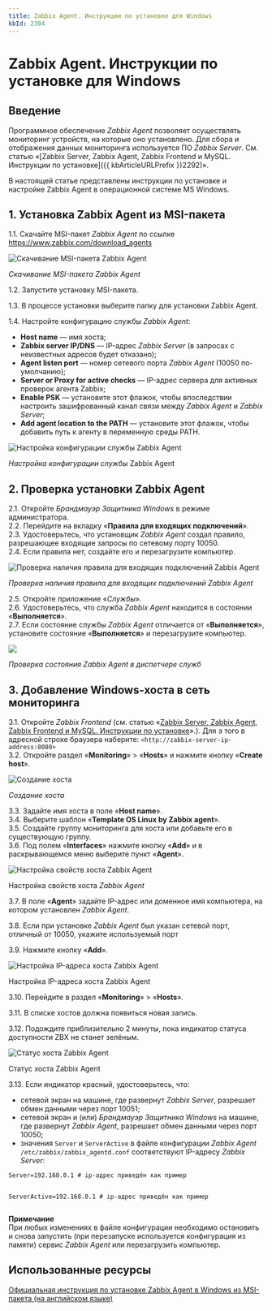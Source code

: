 ```yaml
---
title: Zabbix Agent. Инструкции по установке для Windows
kbId: 2304
---
```


# Zabbix Agent. Инструкции по установке для Windows

## Введение

Программное обеспечение *Zabbix Agent* позволяет осуществлять мониторинг устройств, на которые оно установлено. Для сбора и отображения данных мониторинга используется ПО *Zabbix Server*. См. статью «[Zabbix Server, Zabbix Agent, Zabbix Frontend и MySQL. Инструкции по установке]({{ kbArticleURLPrefix }}2292)».

В настоящей статье представлены инструкции по установке и настройке Zabbix Agent в операционной системе MS Windows.

## 1. Установка Zabbix Agent из MSI-пакета

1.1. Скачайте MSI-пакет *Zabbix Agent* по ссылке <https://www.zabbix.com/download_agents>

![Скачивание MSI-пакета Zabbix Agent](https://kb.comindware.ru/assets/img_63bbfec30de92.png)

*Скачивание MSI-пакета Zabbix Agent*

1.2. Запустите установку MSI-пакета.

1.3. В процессе установки выберите папку для установки Zabbix Agent.

1.4. Настройте конфигурацию службы *Zabbix Agent*:

- **Host name** — имя хоста;
- **Zabbix server IP/DNS** — IP-адрес *Zabbix Server* (в запросах с неизвестных адресов будет отказано);
- **Agent listen port** — номер сетевого порта *Zabbix Agent* (10050 по-умолчанию);
- **Server or Proxy for active checks** — IP-адрес сервера для активных проверок агента Zabbix;
- **Enable PSK** — установите этот флажок, чтобы впоследствии настроить зашифрованный канал связи между *Zabbix Agent* и *Zabbix Server*;
- **Add agent location to the PATH** — установите этот флажок, чтобы добавить путь к агенту в переменную среды PATH.

![Настройка конфигурации службы Zabbix Agent](https://kb.comindware.ru/assets/img_63bbfef9ee8a0.png)

*Настройка конфигурации службы* Zabbix Agent

## 2. Проверка установки Zabbix Agent

2.1. Откройте *Брандмауэр Защитника Windows* в режиме администратора.  
2.2. Перейдите на вкладку «**Правила для входящих подключений**».  
2.3. Удостоверьтесь, что установщик *Zabbix Agent* создал правило, разрешающее входящие запросы по сетевому порту 10050.  
2.4. Если правила нет, создайте его и перезагрузите компьютер.

![Проверка наличия правила для входящих подключений Zabbix Agent](https://kb.comindware.ru/assets/img_63bbff2a30cfd.png)

*Проверка наличия правила для входящих подключений Zabbix Agent*

2.5. Откройте приложение «*Службы*».  
2.6. Удостоверьтесь, что служба *Zabbix Agent* находится в состоянии «**Выполняется**».  
2.7. Если состояние службы *Zabbix Agent* отличается от «**Выполняется**», установите состояние «**Выполняется**» и перезагрузите компьютер.

![](https://kb.comindware.ru/assets/img_63bbff44016eb.png)

*Проверка состояния Zabbix Agent в диспетчере служб*

## 3. Добавление Windows-хоста в сеть мониторинга

3.1. Откройте *Zabbix Frontend* (см. статью «[Zabbix Server, Zabbix Agent, Zabbix Frontend и MySQL. Инструкции по установке](app://obsidian.md/Zabbix%20Server,%20Zabbix%20Agent,%20Zabbix%20Frontend%20%D0%B8%20MySQL.%20%D0%98%D0%BD%D1%81%D1%82%D1%80%D1%83%D0%BA%D1%86%D0%B8%D0%B8%20%D0%BF%D0%BE%20%D1%83%D1%81%D1%82%D0%B0%D0%BD%D0%BE%D0%B2%D0%BA%D0%B5)».). Для э того в адресной строке браузера наберите: `<http://zabbix-server-ip-address:8080>`  
3.2. Откройте раздел «**Monitoring**» > «**Hosts**» и нажмите кнопку «**Create host**».

![Создание хоста](https://kb.comindware.ru/assets/img_63bc000e92138.png)

*Создание хоста*

3.3. Задайте имя хоста в поле «**Host name**».  
3.4. Выберите шаблон «**Template OS Linux by Zabbix agent**».  
3.5. Создайте группу мониторинга для хоста или добавьте его в существующую группу.  
3.6. Под полем «**Interfaces**» нажмите кнопку «**Add**» и в раскрывающемся меню выберите пункт «**Agent**».

![Настройка свойств хоста Zabbix Agent](https://kb.comindware.ru/assets/img_63bbffd613538.png)

Настройка свойств хоста *Zabbix Agent*

3.7. В поле «**Agent**» задайте IP-адрес или доменное имя компьютера, на котором установлен *Zabbix Agent*.

3.8. Если при установке *Zabbix Agent* был указан сетевой порт, отличный от 10050, укажите используемый порт

3.9. Нажмите кнопку «**Add**».

![Настройка IP-адреса хоста Zabbix Agent](https://kb.comindware.ru/assets/img_63bbffb0a5b4a.png)

Настройка IP-адреса хоста Zabbix Agent

3.10. Перейдите в раздел «**Monitoring**» > «**Hosts**».

3.11. В списке хостов должна появиться новая запись.

3.12. Подождите приблизительно 2 минуты, пока индикатор статуса доступности ZBX не станет зелёным.

![Статус хоста Zabbix Agent](https://kb.comindware.ru/assets/img_63bbfe8013410.png)

Статус хоста Zabbix Agent

3.13. Если индикатор красный, удостоверьтесь, что:

- сетевой экран на машине, где развернут *Zabbix Server*, разрешает обмен данными через порт 10051;
- сетевой экран и (или) *Брандмауэр Защитника Windows* на машине, где развернут *Zabbix Agent*, разрешает обмен данными через порт 10050;
- значения `Server` и `ServerActive` в файле конфигурации *Zabbix Agent* `/etc/zabbix/zabbix_agentd.conf` соответствуют IP-адресу *Zabbix Server*:

```
Server=192.168.0.1 # ip-адрес приведён как пример


```

```
ServerActive=192.168.0.1 # ip-адрес приведён как пример


```

**Примечание**  
При любых изменениях в файле конфигурации необходимо остановить и снова запустить (при перезапуске используется конфигурация из памяти) сервис *Zabbix Agent* или перезагрузить компьютер.

## Использованные ресурсы

[Официальная инструкция по установке Zabbix Agent в Windows из MSI-пакета (на английском языке)](https://www.zabbix.com/documentation/current/en/manual/installation/install_from_packages/win_msi)

